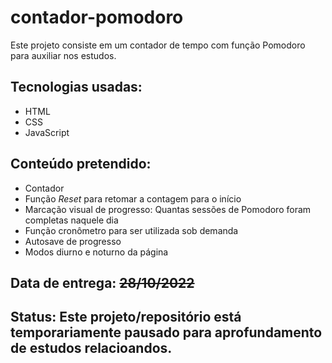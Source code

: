 # contador-pomodoro

Este projeto consiste em um contador de tempo com função Pomodoro para auxiliar nos estudos.

## Tecnologias usadas:

- HTML
- CSS
- JavaScript

## Conteúdo pretendido:

- Contador
- Função _Reset_ para retomar a contagem para o início
- Marcação visual de progresso: Quantas sessões de Pomodoro foram completas naquele dia
- Função cronômetro para ser utilizada sob demanda
- Autosave de progresso
- Modos diurno e noturno da página

## Data de entrega: ~~28/10/2022~~

## Status: Este projeto/repositório está temporariamente pausado para aprofundamento de estudos relacioandos.
